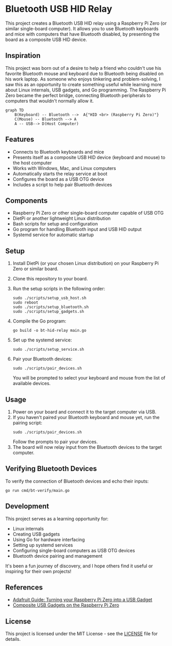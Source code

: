 # Bluetooth USB HID Relay

This project creates a Bluetooth USB HID relay using a Raspberry Pi Zero (or similar single-board computer). It allows you to use Bluetooth keyboards and mice with computers that have Bluetooth disabled, by presenting the board as a composite USB HID device.

## Inspiration

This project was born out of a desire to help a friend who couldn't use his favorite Bluetooth mouse and keyboard due to Bluetooth being disabled on his work laptop. As someone who enjoys tinkering and problem-solving, I saw this as an opportunity to create something useful while learning more about Linux internals, USB gadgets, and Go programming. The Raspberry Pi Zero became the perfect bridge, connecting Bluetooth peripherals to computers that wouldn't normally allow it.

```mermaid
graph TD
    B(Keyboard) -- Bluetooth -->  A{"HID <br> (Raspberry Pi Zero)"}
    C(Mouse) -- Bluetooth --> A
    A -- USB--> D(Host Computer)
```

## Features

- Connects to Bluetooth keyboards and mice
- Presents itself as a composite USB HID device (keyboard and mouse) to the host computer
- Works with Windows, Mac, and Linux computers
- Automatically starts the relay service at boot
- Configures the board as a USB OTG device
- Includes a script to help pair Bluetooth devices

## Components

- Raspberry Pi Zero or other single-board computer capable of USB OTG
- DietPi or another lightweight Linux distribution
- Bash scripts for setup and configuration
- Go program for handling Bluetooth input and USB HID output
- Systemd service for automatic startup

## Setup

1. Install DietPi (or your chosen Linux distribution) on your Raspberry Pi Zero or similar board.
2. Clone this repository to your board.
3. Run the setup scripts in the following order:

   ```
   sudo ./scripts/setup_usb_host.sh
   sudo reboot
   sudo ./scripts/setup_bluetooth.sh
   sudo ./scripts/setup_gadgets.sh
   ```

4. Compile the Go program:

   ```
   go build -o bt-hid-relay main.go
   ```

5. Set up the systemd service:

   ```
   sudo ./scripts/setup_service.sh
   ```

6. Pair your Bluetooth devices:
   ```
   sudo ./scripts/pair_devices.sh
   ```
   You will be prompted to select your keyboard and mouse from the list of available devices.

## Usage

1. Power on your board and connect it to the target computer via USB.
2. If you haven't paired your Bluetooth keyboard and mouse yet, run the pairing script:
   ```
   sudo ./scripts/pair_devices.sh
   ```
   Follow the prompts to pair your devices.
3. The board will now relay input from the Bluetooth devices to the target computer.

## Verifying Bluetooth Devices

To verify the connection of Bluetooth devices and echo their inputs:

```
go run cmd/bt-verify/main.go
```

## Development

This project serves as a learning opportunity for:
- Linux internals
- Creating USB gadgets
- Using Go for hardware interfacing
- Setting up systemd services
- Configuring single-board computers as USB OTG devices
- Bluetooth device pairing and management

It's been a fun journey of discovery, and I hope others find it useful or inspiring for their own projects!

## References

- [Adafruit Guide: Turning your Raspberry Pi Zero into a USB Gadget](https://cdn-learn.adafruit.com/downloads/pdf/turning-your-raspberry-pi-zero-into-a-usb-gadget.pdf)
- [Composite USB Gadgets on the Raspberry Pi Zero](https://www.isticktoit.net/?p=1383)

## License

This project is licensed under the MIT License - see the [LICENSE](LICENSE) file for details.